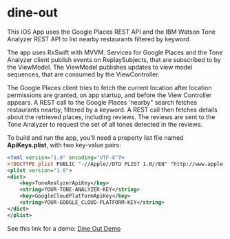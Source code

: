 # dine-out

This iOS App uses the Google Places REST API and the 
IBM Watson Tone Analyzer REST API to list nearby restaurants 
filtered by keyword.

The app uses RxSwift with MVVM. Services for Google Places 
and the Tone Analyzer client publish events on ReplaySubjects, 
that are subscribed to by the ViewModel. The ViewModel publishes 
updates to view model sequences, that are consumed by the 
ViewController.

The Google Places client tries to fetch the current location 
after location permissions are granted, on app startup, and 
before the View Controller appears. A REST call to the Google 
Places 'nearby" search fetches restaurants nearby, filtered 
by a keyword. A REST call then fetches details about the 
retrieved places, including reviews. The reviews are sent 
to the Tone Analyzer to request the set of all tones detected 
in the reviews.

To build and run the app, you'll need a property list file 
named **ApiKeys.plist**, with two key-value pairs:

```xml
<?xml version="1.0" encoding="UTF-8"?>
<!DOCTYPE plist PUBLIC "-//Apple//DTD PLIST 1.0//EN" "http://www.apple.com/DTDs/PropertyList-1.0.dtd">
<plist version="1.0">
<dict>
	<key>ToneAnalyzerApiKey</key>
	<string>YOUR-TONE-ANALYZER-KEY</string>
	<key>GoogleCloudPlatformApiKey</key>
	<string>YOUR-GOOGLE_CLOUD-PLATFORM-KEY</string>
</dict>
</plist>
```

See this link for a demo:
[Dine Out Demo](https://youtu.be/z68OES3vns0)
